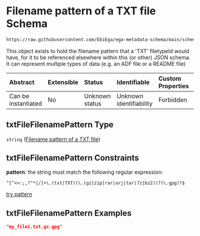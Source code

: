# Filename pattern of a TXT file Schema

```txt
https://raw.githubusercontent.com/EbiEga/ega-metadata-schema/main/schemas/EGA.common-definitions.json#/$defs/txtFileFilenamePattern
```

This object exists to hold the filename pattern that a 'TXT' filetypeId would have, for it to be referenced elsewhere within this (or other) JSON schema. It can represent multiple types of data (e.g. an ADF file or a README file)

| Abstract            | Extensible | Status         | Identifiable            | Custom Properties | Additional Properties | Access Restrictions | Defined In                                                                                           |
| :------------------ | :--------- | :------------- | :---------------------- | :---------------- | :-------------------- | :------------------ | :--------------------------------------------------------------------------------------------------- |
| Can be instantiated | No         | Unknown status | Unknown identifiability | Forbidden         | Allowed               | none                | [EGA.common-definitions.json\*](../../../schemas/EGA.common-definitions.json "open original schema") |

## txtFileFilenamePattern Type

`string` ([Filename pattern of a TXT file](ega-4-defs-filename-pattern-of-a-txt-file.md))

## txtFileFilenamePattern Constraints

**pattern**: the string must match the following regular expression:&#x20;

```regexp
^[^<>:;,?"*|/]+\.(txt|TXT)(\.(gz|zip|rar|arj|tar|7z|bz2))?(\.gpg)?$
```

[try pattern](https://regexr.com/?expression=%5E%5B%5E%3C%3E%3A%3B%2C%3F%22*%7C%2F%5D%2B%5C.\(txt%7CTXT\)\(%5C.\(gz%7Czip%7Crar%7Carj%7Ctar%7C7z%7Cbz2\)\)%3F\(%5C.gpg\)%3F%24 "try regular expression with regexr.com")

## txtFileFilenamePattern Examples

```json
"my_file1.txt.gz.gpg"
```
